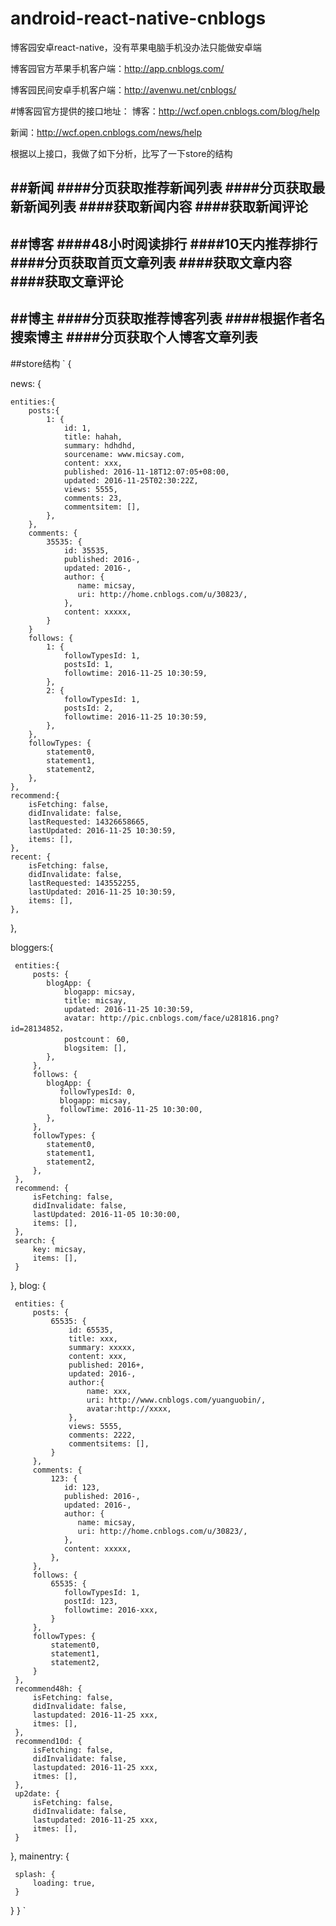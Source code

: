 # android-react-native-cnblogs
博客园安卓react-native，没有苹果电脑手机没办法只能做安卓端

博客园官方苹果手机客户端：http://app.cnblogs.com/

博客园民间安卓手机客户端：http://avenwu.net/cnblogs/


#博客园官方提供的接口地址：
博客：http://wcf.open.cnblogs.com/blog/help

新闻：http://wcf.open.cnblogs.com/news/help


根据以上接口，我做了如下分析，比写了一下store的结构

##新闻
####分页获取推荐新闻列表
####分页获取最新新闻列表
####获取新闻内容
####获取新闻评论
-----------------------
##博客
####48小时阅读排行
####10天内推荐排行
####分页获取首页文章列表
####获取文章内容
####获取文章评论
----------------------
##博主
####分页获取推荐博客列表
####根据作者名搜索博主
####分页获取个人博客文章列表
----------------------
##store结构
`
{

  news: {
  
    entities:{
        posts:{
            1: {
                id: 1,
                title: hahah,
                summary: hdhdhd,
                sourcename: www.micsay.com,
                content: xxx,
                published: 2016-11-18T12:07:05+08:00,
                updated: 2016-11-25T02:30:22Z,
                views: 5555,
                comments: 23,
                commentsitem: [],
            },
        },
        comments: {
            35535: {
                id: 35535,
                published: 2016-,
                updated: 2016-,
                author: {
                   name: micsay,
                   uri: http://home.cnblogs.com/u/30823/,
                },
                content: xxxxx,
            }
        }
        follows: {
            1: {
                followTypesId: 1,
                postsId: 1,
                followtime: 2016-11-25 10:30:59,
            },
            2: {
                followTypesId: 1,
                postsId: 2,
                followtime: 2016-11-25 10:30:59,
            },
        },
        followTypes: {
            statement0,
            statement1,
            statement2,
        },
    },
    recommend:{
        isFetching: false,
        didInvalidate: false,
        lastRequested: 14326658665,
        lastUpdated: 2016-11-25 10:30:59,
        items: [],
    },
    recent: {
        isFetching: false,
        didInvalidate: false,
        lastRequested: 143552255,
        lastUpdated: 2016-11-25 10:30:59,
        items: [],
    },
  },
  
  bloggers:{
  
     entities:{
         posts: {
            blogApp: {
                blogapp: micsay,
                title: micsay,
                updated: 2016-11-25 10:30:59,
                avatar: http://pic.cnblogs.com/face/u281816.png?id=28134852，
                postcount： 60,
                blogsitem: [],
            },
         },
         follows: {
            blogApp: {
               followTypesId: 0,
               blogapp: micsay,
               followTime: 2016-11-25 10:30:00,
            },
         },
         followTypes: {
            statement0,
            statement1,
            statement2,
         },
     },
     recommend: {
         isFetching: false,
         didInvalidate: false,
         lastUpdated: 2016-11-05 10:30:00,
         items: [],
     },
     search: {
         key: micsay,
         items: [],
     }
  },
  blog: {
     
     entities: {
         posts: {
             65535: {
                 id: 65535,
                 title: xxx,
                 summary: xxxxx,
                 content: xxx,
                 published: 2016+,
                 updated: 2016-,
                 author:{
                     name: xxx,
                     uri: http://www.cnblogs.com/yuanguobin/,
                     avatar:http://xxxx,
                 },
                 views: 5555,
                 comments: 2222,
                 commentsitems: [],
             }
         },
         comments: {
             123: {
                id: 123,
                published: 2016-,
                updated: 2016-,
                author: {
                   name: micsay,
                   uri: http://home.cnblogs.com/u/30823/,
                },
                content: xxxxx,
             },
         },
         follows: {
             65535: {
                followTypesId: 1,
                postId: 123,
                followtime: 2016-xxx,
             }
         },
         followTypes: {
             statement0,
             statement1,
             statement2,
         }
     },
     recommend48h: {
         isFetching: false,
         didInvalidate: false,
         lastupdated: 2016-11-25 xxx,
         itmes: [],
     },
     recommend10d: {
         isFetching: false,
         didInvalidate: false,
         lastupdated: 2016-11-25 xxx,
         itmes: [],
     },
     up2date: {
         isFetching: false,
         didInvalidate: false,
         lastupdated: 2016-11-25 xxx,
         itmes: [],
     }
  },
  mainentry: {
     
     splash: {
         loading: true,
     }
  }
}
`
